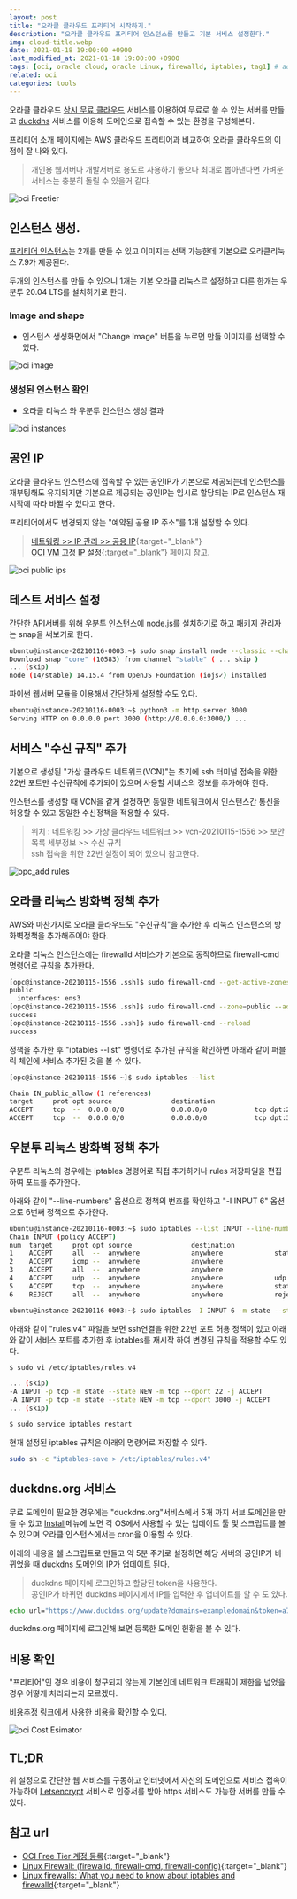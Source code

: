 ```yaml
---
layout: post
title: "오라클 클라우드 프리티어 시작하기."
description: "오라클 클라우드 프리티어 인스턴스를 만들고 기본 서비스 설정한다."
img: cloud-title.webp
date: 2021-01-18 19:00:00 +0900
last_modified_at: 2021-01-18 19:00:00 +0900
tags: [oci, oracle cloud, oracle Linux, firewalld, iptables, tag1] # add tag
related: oci
categories: tools
---
```


오라클 클라우드 [상시 무료 클라우드](https://www.oracle.com/kr/cloud/free/#always-free) 서비스를 이용하여 무료로 쓸 수 있는 서버를 만들고 [duckdns](https://www.duckdns.org) 서비스를 이용해 도메인으로 접속할 수 있는 환경을 구성해본다.  

프리티어 소개 페이지에는 AWS 클라우드 프리티어과 비교하여 오라클 클라우드의 이점이 잘 나와 있다. 

> 개인용 웹서버나 개발서버로 용도로 사용하기 좋으나 최대로 뽑아낸다면 가벼운 서비스는 충분히 돌릴 수 있을거 같다. 

![oci Freetier]({{site.baseurl}}/assets/img/m_oci-freetier.webp)

<!--more-->

## 인스턴스 생성. 

[프리티어 인스턴스](https://cloud.oracle.com/compute/instances)는 2개를 만들 수 있고 이미지는 선택 가능한데 기본으로 오라클리눅스 7.9가 제공된다.

두개의 인스턴스를 만들 수 있으니 1개는 기본 오라클 리눅스르 설정하고 다른 한개는 우분투 20.04 LTS를 설치하기로 한다. 

### Image and shape

- 인스턴스 생성화면에서 "Change Image" 버튼을 누르면 만들 이미지를 선택할 수 있다. 

![oci image]({{site.baseurl}}/assets/img/m_oci_create_instances.webp)

### 생성된 인스턴스 확인

 - 오라클 리눅스 와 우분투 인스턴스 생성 결과 

![oci instances]({{site.baseurl}}/assets/img/oci_instances.png)

## 공인 IP  

오라클 클라우드 인스턴스에 접속할 수 있는 공인IP가 기본으로 제공되는데 인스턴스를 재부팅해도 유지되지만 기본으로 제공되는 공인IP는 임시로 할당되는 IP로 인스턴스 재시작에 따라 바뀔 수 있다고 한다. 

프리티어에서도 변경되지 않는 "예약된 공용 IP 주소"를 1개 설정할 수 있다. 

> [네트워킹 >> IP 관리 >> 공용 IP](https://cloud.oracle.com/networking/ip-management/public-ips){:target="_blank"}   
> [OCI VM 고정 IP 설정](http://taewan.kim/oci_docs/10_quickstart/compute/linux_vm_with_reserved_ip/){:target="_blank"} 페이지 참고.   

![oci public ips]({{site.baseurl}}/assets/img/oci_publicip.png) 

## 테스트 서비스 설정

간단한 API서버를 위해 우분투 인스턴스에 node.js를 설치하기로 하고 패키지 관리자는 snap을 써보기로 한다.

```bash
ubuntu@instance-20210116-0003:~$ sudo snap install node --classic --channel=14
Download snap "core" (10583) from channel "stable" ( ... skip )
... (skip)
node (14/stable) 14.15.4 from OpenJS Foundation (iojs✓) installed
```

파이썬 웹서버 모듈을 이용해서 간단하게 설정할 수도 있다. 

```bash
ubuntu@instance-20210116-0003:~$ python3 -m http.server 3000
Serving HTTP on 0.0.0.0 port 3000 (http://0.0.0.0:3000/) ...
```

## 서비스 "수신 규칙" 추가 

기본으로 생성된 "가상 클라우드 네트워크(VCN)"는 초기에 ssh 터미널 접속을 위한 22번 포트만 수신규칙에 추가되어 있으며 사용할 서비스의 정보를 추가해야 한다. 

인스턴스를 생성할 때 VCN을 같게 설정하면 동일한 네트워크에서 인스턴스간 통신을 허용할 수 있고 동일한 수신정책을 적용할 수 있다. 

> 위치 : 네트워킹 >> 가상 클라우드 네트워크 >> vcn-20210115-1556 >> 보안 목록 세부정보 >> 수신 규칙  
> ssh 접속을 위한 22번 설정이 되어 있으니 참고한다. 

![opc_add rules]({{site.baseurl}}/assets/img/m_opc_add_rules.webp)

## 오라클 리눅스 방화벽 정책 추가 

AWS와 마찬가지로 오라클 클라우드도 "수신규칙"을 추가한 후 리눅스 인스턴스의 방화벽정책을 추가해주어야 한다. 

오라클 리눅스 인스턴스에는 firewalld 서비스가 기본으로 동작하므로 firewall-cmd 명령어로 규칙을 추가한다. 

```bash
[opc@instance-20210115-1556 .ssh]$ sudo firewall-cmd --get-active-zones
public
  interfaces: ens3
[opc@instance-20210115-1556 .ssh]$ sudo firewall-cmd --zone=public --add-port=3000/tcp --permanent
success
[opc@instance-20210115-1556 .ssh]$ sudo firewall-cmd --reload
success
```

정책을 추가한 후 "iptables --list" 명령어로 추가된 규칙을 확인하면 아래와 같이 퍼블릭 체인에 서비스 추가된 것을 볼 수 있다. 

```bash 
[opc@instance-20210115-1556 ~]$ sudo iptables --list

Chain IN_public_allow (1 references)
target     prot opt source               destination
ACCEPT     tcp  --  0.0.0.0/0            0.0.0.0/0            tcp dpt:22 ctstate NEW,UNTRACKED
ACCEPT     tcp  --  0.0.0.0/0            0.0.0.0/0            tcp dpt:3000 ctstate NEW,UNTRACKED
```

## 우분투 리눅스 방화벽 정책 추가 

우분투 리눅스의 경우에는 iptables 명령어로 직접 추가하거나 rules 저장파일을 편집하여 포트를 추가한다. 

아래와 같이 "--line-numbers" 옵션으로 정책의 번호를 확인하고 "-I INPUT 6" 옵션으로 6번째 정책으로 추가한다.  

```bash
ubuntu@instance-20210116-0003:~$ sudo iptables --list INPUT --line-numbers
Chain INPUT (policy ACCEPT)
num  target     prot opt source               destination
1    ACCEPT     all  --  anywhere             anywhere             state RELATED,ESTABLISHED
2    ACCEPT     icmp --  anywhere             anywhere
3    ACCEPT     all  --  anywhere             anywhere
4    ACCEPT     udp  --  anywhere             anywhere             udp spt:ntp
5    ACCEPT     tcp  --  anywhere             anywhere             state NEW tcp dpt:ssh
6    REJECT     all  --  anywhere             anywhere             reject-with icmp-host-prohibited

ubuntu@instance-20210116-0003:~$ sudo iptables -I INPUT 6 -m state --state NEW -p tcp --dport 3000 -j ACCEPT
```

아래와 같이 "rules.v4" 파일을 보면 ssh연결을 위한 22번 포트 허용 정책이 있고 아래와 같이 서비스 포트를 추가한 후 iptables를 재시작 하여 변경된 규칙을 적용할 수도 있다. 

```bash
$ sudo vi /etc/iptables/rules.v4

... (skip)
-A INPUT -p tcp -m state --state NEW -m tcp --dport 22 -j ACCEPT
-A INPUT -p tcp -m state --state NEW -m tcp --dport 3000 -j ACCEPT
... (skip)

$ sudo service iptables restart 
```

현재 설정된 iptables 규칙은 아래의 명령어로 저장할 수 있다. 

```bash
sudo sh -c "iptables-save > /etc/iptables/rules.v4" 
```

## duckdns.org 서비스 

무료 도메인이 필요한 경우에는 "duckdns.org"서비스에서 5개 까지 서브 도메인을 만들 수 있고 [Install](https://www.duckdns.org/install.jsp)메뉴에 보면 각 OS에서 사용할 수 있는 업데이트 툴 및 스크립트를 볼 수 있으며 오라클 인스턴스에서는 cron을 이용할 수 있다.  

아래의 내용을 쉘 스크립트로 만들고 약 5분 주기로 설정하면 해당 서버의 공인IP가 바뀌었을 때 duckdns 도메인의 IP가 업데이트 된다. 

> duckdns 페이지에 로그인하고 할당된 token을 사용한다.  
> 공인IP가 바뀌면 duckdns 페이지에서 IP를 입력한 후 업데이트를 할 수 도 있다. 

```bash
echo url="https://www.duckdns.org/update?domains=exampledomain&token=a7c4d0ad-ba1d-d217904a50f2&ip=" | curl -k -o ~/duckdns/duck.log -K -
```

duckdns.org 페이지에 로그인해 보면 등록한 도메인 현황을 볼 수 있다. 

## 비용 확인 

"프리티어"인 경우 비용이 청구되지 않는게 기본인데 네트워크 트래픽이 제한을 넘었을 경우 어떻게 처리되는지 모르겠다. 

[비용추정](https://www.oracle.com/cloud/cost-estimator.html) 링크에서 사용한 비용을 확인할 수 있다. 

![oci Cost Esimator]({{site.baseurl}}/assets/img/m_oci_cost_estimator.webp)

## TL;DR  

위 설정으로 간단한 웹 서비스를 구동하고 인터넷에서 자신의 도메인으로 서비스 접속이 가능하며 [Letsencrypt](https://letsencrypt.org) 서비스로 인증서를 받아 https 서비스도 가능한 서버를 만들 수 있다. 


## 참고 url
- [OCI Free Tier 계정 등록](http://taewan.kim/oci_docs/10_quickstart/how_to_sign_up_oci/){:target="_blank"}
- [Linux Firewall: (firewalld, firewall-cmd, firewall-config)](https://oracle-base.com/articles/linux/linux-firewall-firewalld){:target="_blank"}
- [Linux firewalls: What you need to know about iptables and firewalld](https://opensource.com/article/18/9/linux-iptables-firewalld){:target="_blank"}
